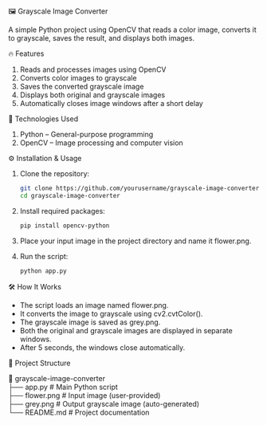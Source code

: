 
🖼️ Grayscale Image Converter

A simple Python project using OpenCV that reads a color image, converts it to grayscale, saves the result, and displays both images.

🔥 Features

1. Reads and processes images using OpenCV  
2. Converts color images to grayscale  
3. Saves the converted grayscale image  
4. Displays both original and grayscale images  
5. Automatically closes image windows after a short delay  

🚀 Technologies Used

1. Python – General-purpose programming  
2. OpenCV – Image processing and computer vision  

⚙️ Installation & Usage

1. Clone the repository:
   ```bash
   git clone https://github.com/yourusername/grayscale-image-converter.git
   cd grayscale-image-converter
   ```

2. Install required packages:
   ```bash
   pip install opencv-python
   ```

3. Place your input image in the project directory and name it flower.png.

4. Run the script:
   ```bash
   python app.py
   ```

🛠️ How It Works

- The script loads an image named flower.png.  
- It converts the image to grayscale using cv2.cvtColor().  
- The grayscale image is saved as grey.png.  
- Both the original and grayscale images are displayed in separate windows.  
- After 5 seconds, the windows close automatically.  

📂 Project Structure

📁 grayscale-image-converter  
├── app.py         # Main Python script  
├── flower.png     # Input image (user-provided)  
├── grey.png       # Output grayscale image (auto-generated)  
└── README.md      # Project documentation  
